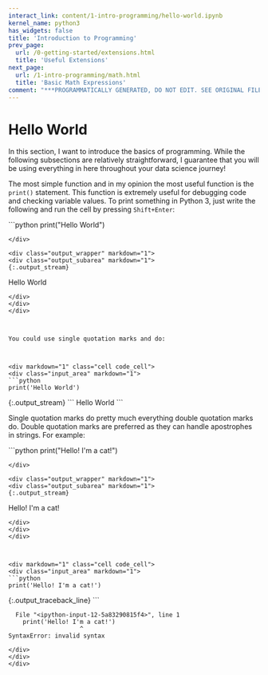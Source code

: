 ```yaml
---
interact_link: content/1-intro-programming/hello-world.ipynb
kernel_name: python3
has_widgets: false
title: 'Introduction to Programming'
prev_page:
  url: /0-getting-started/extensions.html
  title: 'Useful Extensions'
next_page:
  url: /1-intro-programming/math.html
  title: 'Basic Math Expressions'
comment: "***PROGRAMMATICALLY GENERATED, DO NOT EDIT. SEE ORIGINAL FILES IN /content***"
---
```



# Hello World

In this section, I want to introduce the basics of programming. While the following subsections are relatively straightforward, I guarantee that you will be using everything in here throughout your data science journey!

The most simple function and in my opinion the most useful function is the `print()` statement. This function
is extremely useful for debugging code and checking variable values. To print something in Python 3, just write the following and
run the cell by pressing `Shift+Enter`:



<div markdown="1" class="cell code_cell">
<div class="input_area" markdown="1">
```python
print("Hello World")

```
</div>

<div class="output_wrapper" markdown="1">
<div class="output_subarea" markdown="1">
{:.output_stream}
```
Hello World
```
</div>
</div>
</div>



You could use single quotation marks and do:



<div markdown="1" class="cell code_cell">
<div class="input_area" markdown="1">
```python
print('Hello World')

```
</div>

<div class="output_wrapper" markdown="1">
<div class="output_subarea" markdown="1">
{:.output_stream}
```
Hello World
```
</div>
</div>
</div>



Single quotation marks do pretty much everything double quotation marks do. Double quotation marks are preferred as they can handle apostrophes in strings. For example:



<div markdown="1" class="cell code_cell">
<div class="input_area" markdown="1">
```python
print("Hello! I'm a cat!")

```
</div>

<div class="output_wrapper" markdown="1">
<div class="output_subarea" markdown="1">
{:.output_stream}
```
Hello! I'm a cat!
```
</div>
</div>
</div>



<div markdown="1" class="cell code_cell">
<div class="input_area" markdown="1">
```python
print('Hello! I'm a cat!')

```
</div>

<div class="output_wrapper" markdown="1">
<div class="output_subarea" markdown="1">
{:.output_traceback_line}
```

      File "<ipython-input-12-5a83290815f4>", line 1
        print('Hello! I'm a cat!')
                        ^
    SyntaxError: invalid syntax



```
</div>
</div>
</div>

